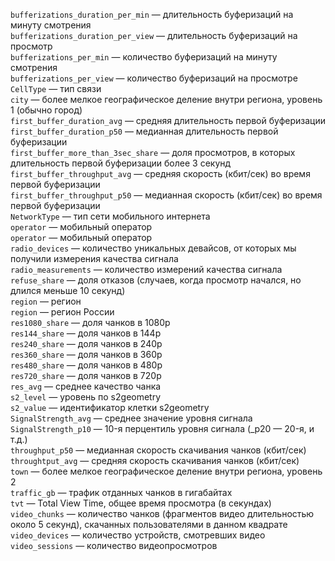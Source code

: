 `bufferizations_duration_per_min` — длительность буферизаций на минуту смотрения  
`bufferizations_duration_per_view` — длительность буферизаций на просмотр  
`bufferizations_per_min` — количество буферизаций на минуту смотрения  
`bufferizations_per_view` — количество буферизаций на просмотре  
`CellType` — тип связи  
`city` — более мелкое географическое деление внутри региона, уровень 1 (обычно город)  
`first_buffer_duration_avg` — средняя длительность первой буферизации  
`first_buffer_duration_p50` — медианная длительность первой буферизации  
`first_buffer_more_than_3sec_share` — доля просмотров, в которых длительность первой буферизации более 3 секунд  
`first_buffer_throughput_avg` — средняя скорость (кбит/сек) во время первой буферизации  
`first_buffer_throughput_p50` — медианная скорость (кбит/сек) во время первой буферизации  
`NetworkType` — тип сети мобильного интернета  
`operator` — мобильный оператор  
`operator` — мобильный оператор  
`radio_devices` — количество уникальных девайсов, от которых мы получили измерения качества сигнала  
`radio_measurements` — количество измерений качества сигнала  
`refuse_share` — доля отказов (случаев, когда просмотр начался, но длился меньше 10 секунд)  
`region` — регион  
`region` — регион России  
`res1080_share` — доля чанков в 1080p  
`res144_share` — доля чанков в 144p  
`res240_share` — доля чанков в 240p  
`res360_share` — доля чанков в 360p  
`res480_share` — доля чанков в 480p  
`res720_share` — доля чанков в 720p  
`res_avg` — среднее качество чанка  
`s2_level` — уровень по s2geometry  
`s2_value` — идентификатор клетки s2geometry  
`SignalStrength_avg` — среднее значение уровня сигнала  
`SignalStrength_p10` — 10-я перцентиль уровня сигнала (_p20 — 20-я, и т.д.)  
`throughput_p50` — медианная скорость скачивания чанков (кбит/сек)  
`throughtput_avg` — средняя скорость скачивания чанков (кбит/сек)  
`town` — более мелкое географическое деление внутри региона, уровень 2  
`traffic_gb` — трафик отданных чанков в гигабайтах  
`tvt` — Total View Time, общее время просмотра (в секундах)  
`video_chunks` — количество чанков (фрагментов видео длительностью около 5 секунд), скачанных пользователями в данном квадрате  
`video_devices` — количество устройств, смотревших видео  
`video_sessions` — количество видеопросмотров
